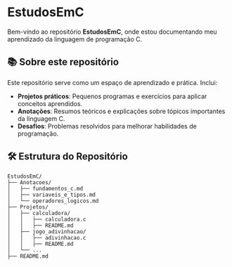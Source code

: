 # EstudosEmC

Bem-vindo ao repositório **EstudosEmC**, onde estou documentando meu aprendizado da linguagem de programação C.

## 📚 Sobre este repositório

Este repositório serve como um espaço de aprendizado e prática. Inclui:
- **Projetos práticos**: Pequenos programas e exercícios para aplicar conceitos aprendidos.
- **Anotações**: Resumos teóricos e explicações sobre tópicos importantes da linguagem C.
- **Desafios**: Problemas resolvidos para melhorar habilidades de programação.

## 🛠️ Estrutura do Repositório

```plaintext
EstudosEmC/
├── Anotacoes/
│   ├── fundamentos_c.md
│   ├── variaveis_e_tipos.md
│   └── operadores_logicos.md
├── Projetos/
│   ├── calculadora/
│   │   ├── calculadora.c
│   │   ├── README.md
│   ├── jogo_adivinhacao/
│   │   ├── adivinhacao.c
│   │   ├── README.md
│   └── ...
├── README.md

